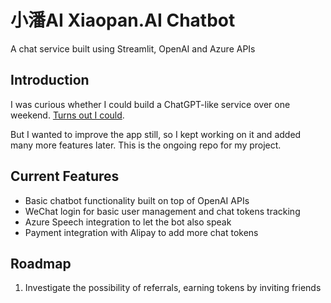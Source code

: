 # 小潘AI Xiaopan.AI Chatbot
A chat service built using Streamlit, OpenAI and Azure APIs

## Introduction
I was curious whether I could build a ChatGPT-like service over one weekend. [Turns out I could](https://www.linkedin.com/pulse/how-i-built-my-own-chatgpt-almost-free-less-than-24-hours-tianyi-pan/).

But I wanted to improve the app still, so I kept working on it and added many more features later. This is the ongoing repo for my project.

## Current Features

- Basic chatbot functionality built on top of OpenAI APIs
- WeChat login for basic user management and chat tokens tracking
- Azure Speech integration to let the bot also speak
- Payment integration with Alipay to add more chat tokens

## Roadmap

1. Investigate the possibility of referrals, earning tokens by inviting friends
